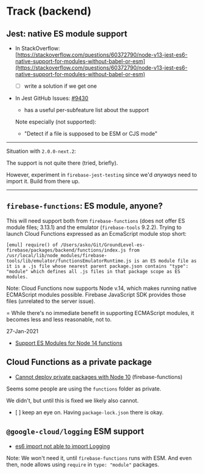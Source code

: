 # Track (backend)

## Jest: native ES module support

- In StackOverflow: [https://stackoverflow.com/questions/60372790/node-v13-jest-es6-native-support-for-modules-without-babel-or-esm](https://stackoverflow.com/questions/60372790/node-v13-jest-es6-native-support-for-modules-without-babel-or-esm)

  - [ ] write a solution if we get one

- In Jest GitHub Issues: [#9430](https://github.com/facebook/jest/issues/9430)
  - has a useful per-subfeature list about the support

   Note especially (not supported): 
   
   - "Detect if a file is supposed to be ESM or CJS mode"
   

---

Situation with `2.0.0-next.2`:

The support is not quite there (tried, briefly).

However, experiment in `firebase-jest-testing` since we'd *anyways* need to import it. Build from there up.

---

## `firebase-functions`: ES module, anyone?

This will need support both from `firebase-functions` (does not offer ES module files; 3.13.1) and the emulator (`firebase-tools` 9.2.2). Trying to launch Cloud Functions expressed as an EcmaScript module stop short:

```
[emul] require() of /Users/asko/Git/GroundLevel-es-firebase/packages/backend/functions/index.js from /usr/local/lib/node_modules/firebase-tools/lib/emulator/functionsEmulatorRuntime.js is an ES module file as it is a .js file whose nearest parent package.json contains "type": "module" which defines all .js files in that package scope as ES modules.
```

Note: Cloud Functions now supports Node v.14, which makes running native ECMAScript modules possible. Firebase JavaScript SDK provides those files (unrelated to the server issue).

= While there's no immediate benefit in supporting ECMAScript modules, it becomes less and less reasonable, not to.

27-Jan-2021

- [Support ES Modules for Node 14 functions](https://github.com/firebase/firebase-tools/issues/2994)


## Cloud Functions as a private package

- [Cannot deploy private packages with Node 10](https://github.com/firebase/firebase-functions/issues/607) (firebase-functions)
  
Seems some people are using the `functions` folder as private.

We didn't, but until this is fixed we likely also cannot.

- [ ] keep an eye on. Having `package-lock.json` there is okay.


## `@google-cloud/logging` ESM support

- [es6 import not able to import Logging](https://github.com/googleapis/nodejs-logging/issues/559)

Note: We won't need it, until `firebase-functions` runs with ESM. And even then, node allows using `require` in `type: "module"` packages.
